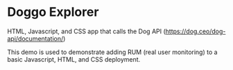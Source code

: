 # Doggo Explorer
HTML, Javascript, and CSS app that calls the Dog API (https://dog.ceo/dog-api/documentation/)


This demo is used to demonstrate adding RUM (real user monitoring) to a basic Javascript, HTML, and CSS deployment. 


